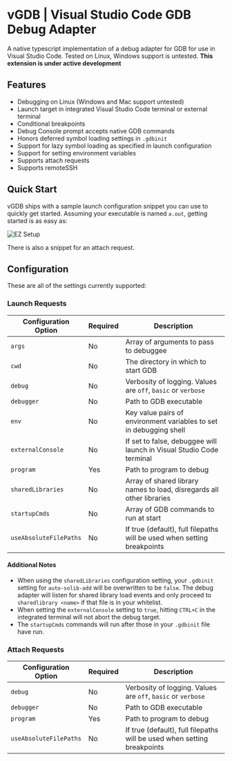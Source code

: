 # vGDB | Visual Studio Code GDB Debug Adapter

A native typescript implementation of a debug adapter for GDB for use in Visual Studio Code. Tested on Linux, Windows support is untested. **This extension is under active development**

## Features

- Debugging on Linux (Windows and Mac support untested)
- Launch target in integrated Visual Studio Code terminal or external terminal
- Conditional breakpoints
- Debug Console prompt accepts native GDB commands
- Honors deferred symbol loading settings in `.gdbinit`
- Support for lazy symbol loading as specified in launch configuration
- Support for setting environment variables
- Supports attach requests
- Supports remoteSSH

## Quick Start

vGDB ships with a sample launch configuration snippet you can use to quickly get started. Assuming your executable is named `a.out`, getting started is as easy as:

![EZ Setup](https://github.com/penagos/vgdb/raw/master/resources/ezsetup.gif)

There is also a snippet for an attach request.

## Configuration

These are all of the settings currently supported:

### Launch Requests

| Configuration Option  | Required | Description                                                              |
| --------------------- |----------|--------------------------------------------------------------------------|
| `args`                | No       | Array of arguments to pass to debuggee                                   |
| `cwd`                 | No       | The directory in which to start GDB                                      |
| `debug`               | No       | Verbosity of logging. Values are `off`, `basic` or `verbose`             |
| `debugger`            | No       | Path to GDB executable                                                   |
| `env`                 | No       | Key value pairs of environment variables to set in debugging shell       |
| `externalConsole`     | No       | If set to false, debuggee will launch in Visual Studio Code terminal     |
| `program`             | Yes      | Path to program to debug                                                 |
| `sharedLibraries`     | No       | Array of shared library names to load, disregards all other libraries    |
| `startupCmds`         | No       | Array of GDB commands to run at start                                    |
| `useAbsoluteFilePaths`| No       | If true (default), full filepaths will be used when setting breakpoints  |


#### Additional Notes
- When using the `sharedLibraries` configuration setting, your `.gdbinit` setting for `auto-solib-add` will be overwritten to be `false`. The debug adapter will listen for shared library load events and only proceed to `sharedlibrary <name>` if that file is in your whitelist.
- When setting the `externalConsole` setting to `true`, hitting `CTRL+C` in the integrated terminal will not abort the debug target.
- The `startupCmds` commands will run after those in your `.gdbinit` file have run.

### Attach Requests

| Configuration Option  | Required | Description                                                              |
| --------------------- |----------|--------------------------------------------------------------------------|
| `debug`               | No       | Verbosity of logging. Values are `off`, `basic` or `verbose`             |
| `debugger`            | No       | Path to GDB executable                                                   |
| `program`             | Yes      | Path to program to debug                                                 |
| `useAbsoluteFilePaths`| No       | If true (default), full filepaths will be used when setting breakpoints  |